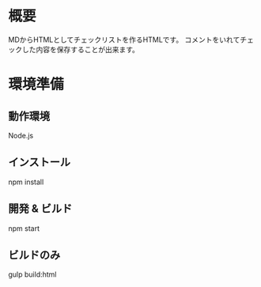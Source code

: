 # 概要
MDからHTMLとしてチェックリストを作るHTMLです。
コメントをいれてチェックした内容を保存することが出来ます。

# 環境準備
## 動作環境
Node.js

## インストール
npm install

## 開発 & ビルド
npm start

## ビルドのみ
gulp build:html
